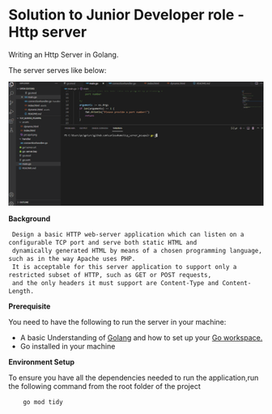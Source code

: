 # Solution to  Junior  Developer role -Http server


Writing an Http Server  in Golang.


The server serves like below:


![Server Demo](demo/tcpwalk.gif)


**Background**

     Design a basic HTTP web-server application which can listen on a configurable TCP port and serve both static HTML and 
     dynamically generated HTML by means of a chosen programming language, such as in the way Apache uses PHP. 
     It is acceptable for this server application to support only a restricted subset of HTTP, such as GET or POST requests, 
     and the only headers it must support are Content-Type and Content-Length.

**Prerequisite**

You need to have the following to run the server in your machine:
- A basic Understanding of [Golang](https://go.dev/) and how to set up your [Go workspace.](https://go.dev/doc/gopath_code)
- Go installed in your machine


**Environment Setup**

To ensure you have all the dependencies needed to run the application,run the following command
from the root folder of the project

        go mod tidy
     


